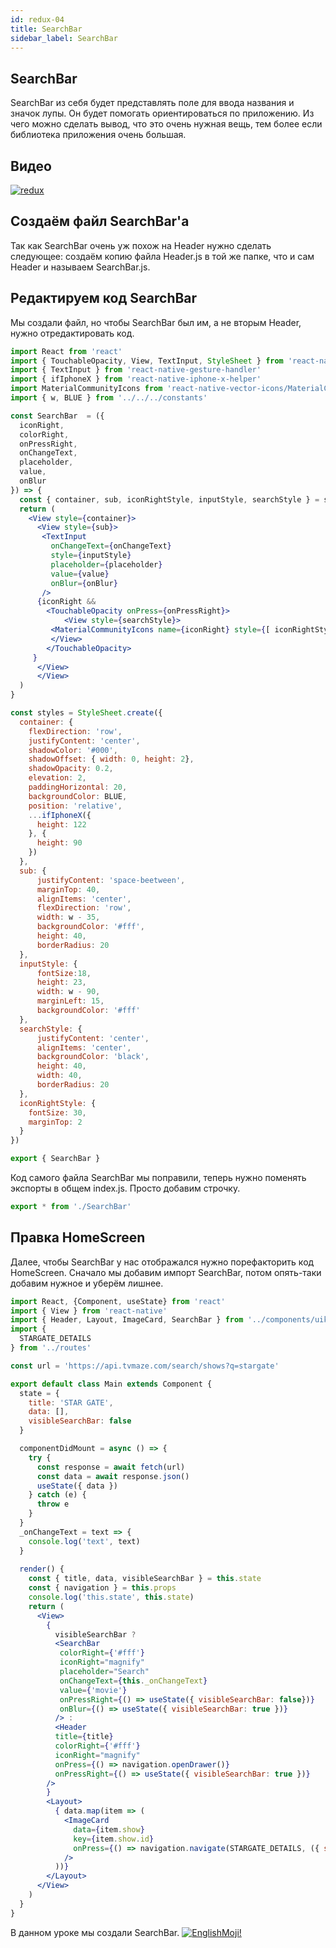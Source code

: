 ```yaml
---
id: redux-04
title: SearchBar
sidebar_label: SearchBar
---
```


## SearchBar
SearchBar из себя будет представлять поле для ввода названия и значок лупы. Он будет помогать ориентироваться по приложению. Из чего можно сделать вывод, что это очень нужная вещь, тем более если библиотека приложения очень большая.

## Видео

[![redux](/img/redux/04.gif)](https://youtu.be/jkKukSinD2I)

## Создаём файл SearchBar'а

Так как SearchBar очень уж похож на Header нужно сделать следующее: создаём копию файла Header.js в той же папке, что и сам Header и называем SearchBar.js.

## Редактируем код SearchBar
Мы создали файл, но чтобы SearchBar был им, а не вторым Header, нужно отредактировать код.

```jsx
import React from 'react'
import { TouchableOpacity, View, TextInput, StyleSheet } from 'react-native'
import { TextInput } from 'react-native-gesture-handler'
import { ifIphoneX } from 'react-native-iphone-x-helper'
import MaterialCommunityIcons from 'react-native-vector-icons/MaterialCommunityIcons'
import { w, BLUE } from '../../../constants'

const SearchBar  = ({
  iconRight,
  colorRight,
  onPressRight,
  onChangeText,
  placeholder,
  value,
  onBlur
}) => {
  const { container, sub, iconRightStyle, inputStyle, searchStyle } = styles
  return (
    <View style={container}>
      <View style={sub}>
       <TextInput
         onChangeText={onChangeText}
         style={inputStyle}
         placeholder={placeholder}
         value={value}
         onBlur={onBlur}
       />
      {iconRight &&
        <TouchableOpacity onPress={onPressRight}>
            <View style={searchStyle}>
         <MaterialCommunityIcons name={iconRight} style={[ iconRightStyle, { color: colorRight}]} />
         </View>
        </TouchableOpacity>
     }
      </View>
      </View>
  )
}

const styles = StyleSheet.create({
  container: {
    flexDirection: 'row',
    justifyContent: 'center',
    shadowColor: '#000',
    shadowOffset: { width: 0, height: 2},
    shadowOpacity: 0.2,
    elevation: 2,
    paddingHorizontal: 20,
    backgroundColor: BLUE,
    position: 'relative',
    ...ifIphoneX({
      height: 122
    }, {
      height: 90
    })
  },
  sub: {
      justifyContent: 'space-beetween',
      marginTop: 40,
      alignItems: 'center',
      flexDirection: 'row',
      width: w - 35,
      backgroundColor: '#fff',
      height: 40,
      borderRadius: 20
  },
  inputStyle: {
      fontSize:18,
      height: 23,
      width: w - 90,
      marginLeft: 15,
      backgroundColor: '#fff'
  },
  searchStyle: {
      justifyContent: 'center',
      alignItems: 'center',
      backgroundColor: 'black',
      height: 40,
      width: 40,
      borderRadius: 20
  },
  iconRightStyle: {
    fontSize: 30,
    marginTop: 2
  }
})

export { SearchBar }
```
Код самого файла SearchBar мы поправили, теперь нужно поменять экспорты в общем index.js. Просто добавим строчку. 
```jsx
export * from './SearchBar' 
```

## Правка HomeScreen
Далее, чтобы SearchBar у нас отображался нужно порефакторить код HomeScreen. Сначало мы добавим импорт SearchBar, потом опять-таки добавим нужное и уберём лишнее. 
```jsx
import React, {Component, useState} from 'react'
import { View } from 'react-native'
import { Header, Layout, ImageCard, SearchBar } from '../components/uikit'
import {
  STARGATE_DETAILS
} from '../routes'

const url = 'https://api.tvmaze.com/search/shows?q=stargate'

export default class Main extends Component {
  state = {
    title: 'STAR GATE',
    data: [],
    visibleSearchBar: false
  }

  componentDidMount = async () => {
    try {
      const response = await fetch(url)
      const data = await response.json()
      useState({ data })
    } catch (e) {
      throw e
    }
  }  
  _onChangeText = text => {
    console.log('text', text)
  }
  
  render() {
    const { title, data, visibleSearchBar } = this.state
    const { navigation } = this.props
    console.log('this.state', this.state)
    return (
      <View>
        {
          visibleSearchBar ?
          <SearchBar
           colorRight={'#fff'}
           iconRight="magnify"
           placeholder="Search"
           onChangeText={this._onChangeText}
           value={'movie'}
           onPressRight={() => useState({ visibleSearchBar: false})}
           onBlur={() => useState({ visibleSearchBar: true })}
          /> :
          <Header 
          title={title} 
          colorRight={'#fff'}
          iconRight="magnify" 
          onPress={() => navigation.openDrawer()}
          onPressRight={() => useState({ visibleSearchBar: true })}
        />
        }
        <Layout>
          { data.map(item => (
            <ImageCard
              data={item.show}
              key={item.show.id}
              onPress={() => navigation.navigate(STARGATE_DETAILS, ({ show: item.show, onGoBack: this.onGoBack}))}
            />
          ))}
        </Layout>
      </View>
    )
  }
}
```
В данном уроке мы создали SearchBar.
[![EnglishMoji!](/img/logo/englishmoji.png)](https://link-to.app/xvh7Ush9kl)